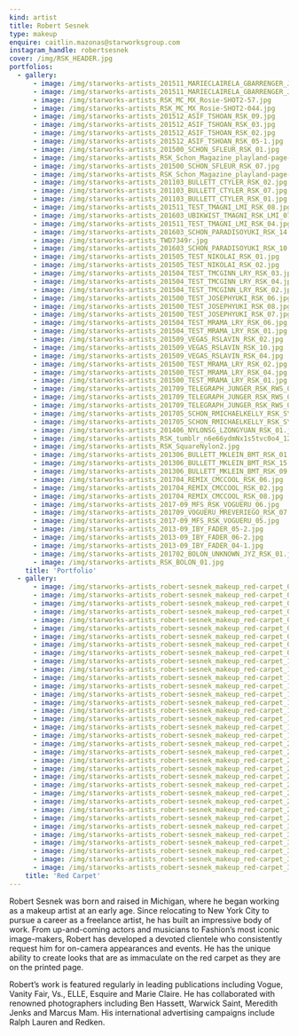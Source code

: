 ```yaml
---
kind: artist
title: Robert Sesnek
type: makeup
enquire: caitlin.mazonas@starworksgroup.com
instagram_handle: robertsesnek
cover: /img/RSK_HEADER.jpg
portfolios:
  - gallery:
      - image: /img/starworks-artists_201511_MARIECLAIRELA_GBARRENGER_JGE_RSK_02.jpg
      - image: /img/starworks-artists_201511_MARIECLAIRELA_GBARRENGER_JGE_RSK_06.jpg
      - image: /img/starworks-artists_RSK_MC_MX_Rosie-SHOT2-57.jpg
      - image: /img/starworks-artists_RSK_MC_MX_Rosie-SHOT2-044.jpg
      - image: /img/starworks-artists_201512_ASIF_TSHOAN_RSK_09.jpg
      - image: /img/starworks-artists_201512_ASIF_TSHOAN_RSK_03.jpg
      - image: /img/starworks-artists_201512_ASIF_TSHOAN_RSK_02.jpg
      - image: /img/starworks-artists_201512_ASIF_TSHOAN_RSK_05-1.jpg
      - image: /img/starworks-artists_201500_SCHON_SFLEUR_RSK_01.jpg
      - image: /img/starworks-artists_RSK_Schon_Magazine_playland-page-004-1.jpg
      - image: /img/starworks-artists_201500_SCHON_SFLEUR_RSK_07.jpg
      - image: /img/starworks-artists_RSK_Schon_Magazine_playland-page-002-1.jpg
      - image: /img/starworks-artists_201103_BULLETT_CTYLER_RSK_02.jpg
      - image: /img/starworks-artists_201103_BULLETT_CTYLER_RSK_07.jpg
      - image: /img/starworks-artists_201103_BULLETT_CTYLER_RSK_01.jpg
      - image: /img/starworks-artists_201511_TEST_TMAGNI_LMI_RSK_08.jpg
      - image: /img/starworks-artists_201603_UBIKWIST_TMAGNI_RSK_LMI_07.jpg
      - image: /img/starworks-artists_201511_TEST_TMAGNI_LMI_RSK_04.jpg
      - image: /img/starworks-artists_201603_SCHON_PARADISOYUKI_RSK_14.jpg
      - image: /img/starworks-artists_TWD7349r.jpg
      - image: /img/starworks-artists_201603_SCHON_PARADISOYUKI_RSK_10.jpg
      - image: /img/starworks-artists_201505_TEST_NIKOLAI_RSK_01.jpg
      - image: /img/starworks-artists_201505_TEST_NIKOLAI_RSK_02.jpg
      - image: /img/starworks-artists_201504_TEST_TMCGINN_LRY_RSK_03.jpg
      - image: /img/starworks-artists_201504_TEST_TMCGINN_LRY_RSK_04.jpg
      - image: /img/starworks-artists_201504_TEST_TMCGINN_LRY_RSK_02.jpg
      - image: /img/starworks-artists_201500_TEST_JOSEPHYUKI_RSK_06.jpg
      - image: /img/starworks-artists_201500_TEST_JOSEPHYUKI_RSK_08.jpg
      - image: /img/starworks-artists_201500_TEST_JOSEPHYUKI_RSK_07.jpg
      - image: /img/starworks-artists_201504_TEST_MRAMA_LRY_RSK_06.jpg
      - image: /img/starworks-artists_201504_TEST_MRAMA_LRY_RSK_01.jpg
      - image: /img/starworks-artists_201509_VEGAS_RSLAVIN_RSK_02.jpg
      - image: /img/starworks-artists_201509_VEGAS_RSLAVIN_RSK_10.jpg
      - image: /img/starworks-artists_201509_VEGAS_RSLAVIN_RSK_04.jpg
      - image: /img/starworks-artists_201500_TEST_MRAMA_LRY_RSK_02.jpg
      - image: /img/starworks-artists_201500_TEST_MRAMA_LRY_RSK_04.jpg
      - image: /img/starworks-artists_201500_TEST_MRAMA_LRY_RSK_01.jpg
      - image: /img/starworks-artists_201709_TELEGRAPH_JUNGER_RSK_RWS_06.jpg
      - image: /img/starworks-artists_201709_TELEGRAPH_JUNGER_RSK_RWS_02.jpg
      - image: /img/starworks-artists_201709_TELEGRAPH_JUNGER_RSK_RWS_03.jpg
      - image: /img/starworks-artists_201705_SCHON_RMICHAELKELLY_RSK_SY_08.jpg
      - image: /img/starworks-artists_201705_SCHON_RMICHAELKELLY_RSK_SY_05.jpg
      - image: /img/starworks-artists_201406_NYLONSG_LZONGYUAN_RSK_01.jpg
      - image: /img/starworks-artists_RSK_tumblr_n6e66ydmNx1s5tvc0o4_1280.jpg
      - image: /img/starworks-artists_RSK_SquareNylon2.jpg
      - image: /img/starworks-artists_201306_BULLETT_MKLEIN_BMT_RSK_01.jpg
      - image: /img/starworks-artists_201306_BULLETT_MKLEIN_BMT_RSK_15.jpg
      - image: /img/starworks-artists_201306_BULLETT_MKLEIN_BMT_RSK_09.jpg
      - image: /img/starworks-artists_201704_REMIX_CMCCOOL_RSK_06.jpg
      - image: /img/starworks-artists_201704_REMIX_CMCCOOL_RSK_02.jpg
      - image: /img/starworks-artists_201704_REMIX_CMCCOOL_RSK_08.jpg
      - image: /img/starworks-artists_2017-09_MFS_RSK_VOGUERU_06.jpg
      - image: /img/starworks-artists_201709_VOGUERU_MREVERIEGO_RSK_07.jpg
      - image: /img/starworks-artists_2017-09_MFS_RSK_VOGUERU_05.jpg
      - image: /img/starworks-artists_2013-09_IBY_FADER_05-2.jpg
      - image: /img/starworks-artists_2013-09_IBY_FADER_06-2.jpg
      - image: /img/starworks-artists_2013-09_IBY_FADER_04-1.jpg
      - image: /img/starworks-artists_201702_BOLON_UNKNOWN_JYZ_RSK_01.jpg
      - image: /img/starworks-artists_RSK_BOLON_01.jpg
    title: 'Portfolio'
  - gallery:
      - image: /img/starworks-artists_robert-sesnek_makeup_red-carpet_01.jpg
      - image: /img/starworks-artists_robert-sesnek_makeup_red-carpet_02.jpg
      - image: /img/starworks-artists_robert-sesnek_makeup_red-carpet_03.jpg
      - image: /img/starworks-artists_robert-sesnek_makeup_red-carpet_04.jpg
      - image: /img/starworks-artists_robert-sesnek_makeup_red-carpet_05.jpg
      - image: /img/starworks-artists_robert-sesnek_makeup_red-carpet_06.jpg
      - image: /img/starworks-artists_robert-sesnek_makeup_red-carpet_07.jpg
      - image: /img/starworks-artists_robert-sesnek_makeup_red-carpet_08.jpg
      - image: /img/starworks-artists_robert-sesnek_makeup_red-carpet_09.jpg
      - image: /img/starworks-artists_robert-sesnek_makeup_red-carpet_10.jpg
      - image: /img/starworks-artists_robert-sesnek_makeup_red-carpet_11.jpg
      - image: /img/starworks-artists_robert-sesnek_makeup_red-carpet_12.jpg
      - image: /img/starworks-artists_robert-sesnek_makeup_red-carpet_13.jpg
      - image: /img/starworks-artists_robert-sesnek_makeup_red-carpet_14.jpg
      - image: /img/starworks-artists_robert-sesnek_makeup_red-carpet_15.jpg
      - image: /img/starworks-artists_robert-sesnek_makeup_red-carpet_16.jpg
      - image: /img/starworks-artists_robert-sesnek_makeup_red-carpet_17.jpg
      - image: /img/starworks-artists_robert-sesnek_makeup_red-carpet_18.jpg
      - image: /img/starworks-artists_robert-sesnek_makeup_red-carpet_19.jpg
      - image: /img/starworks-artists_robert-sesnek_makeup_red-carpet_20.jpg
      - image: /img/starworks-artists_robert-sesnek_makeup_red-carpet_21.jpg
      - image: /img/starworks-artists_robert-sesnek_makeup_red-carpet_22.jpg
      - image: /img/starworks-artists_robert-sesnek_makeup_red-carpet_23.jpg
      - image: /img/starworks-artists_robert-sesnek_makeup_red-carpet_24.jpg
      - image: /img/starworks-artists_robert-sesnek_makeup_red-carpet_25.jpg
      - image: /img/starworks-artists_robert-sesnek_makeup_red-carpet_26.jpg
      - image: /img/starworks-artists_robert-sesnek_makeup_red-carpet_27.jpg
      - image: /img/starworks-artists_robert-sesnek_makeup_red-carpet_28.jpg
      - image: /img/starworks-artists_robert-sesnek_makeup_red-carpet_29.jpg
      - image: /img/starworks-artists_robert-sesnek_makeup_red-carpet_30.jpg
      - image: /img/starworks-artists_robert-sesnek_makeup_red-carpet_31.jpg
      - image: /img/starworks-artists_robert-sesnek_makeup_red-carpet_32.jpg
      - image: /img/starworks-artists_robert-sesnek_makeup_red-carpet_33.jpg
      - image: /img/starworks-artists_robert-sesnek_makeup_red-carpet_34.jpg
      - image: /img/starworks-artists_robert-sesnek_makeup_red-carpet_35.jpg
    title: 'Red Carpet'
---
```

Robert Sesnek was born and raised in Michigan, where he began working as a makeup artist at an early age. Since relocating to New York City to pursue a career as a freelance artist, he has built an impressive body of work. From up-and-coming actors and musicians to Fashion’s most iconic image-makers, Robert has developed a devoted clientele who consistently request him for on-camera appearances and events. He has the unique ability to create looks that are as immaculate on the red carpet as they are on the printed page.

Robert’s work is featured regularly in leading publications including Vogue, Vanity Fair, Vs., ELLE, Esquire and Marie Claire. He has collaborated with renowned photographers including Ben Hassett, Warwick Saint, Meredith Jenks and Marcus Mam. His international advertising campaigns include Ralph Lauren and Redken.
